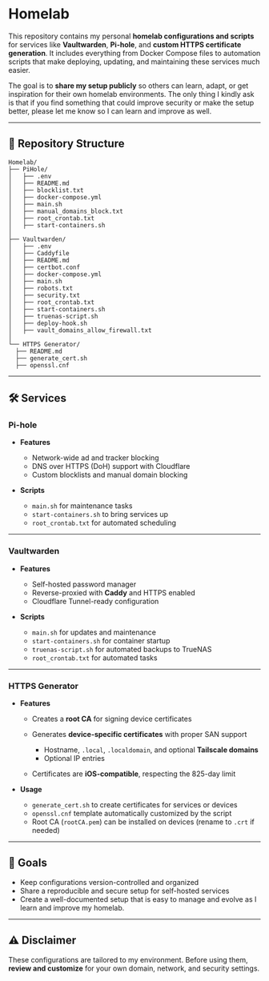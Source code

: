 # Homelab

This repository contains my personal **homelab configurations and scripts** for services like **Vaultwarden**, **Pi-hole**, and **custom HTTPS certificate generation**. It includes everything from Docker Compose files to automation scripts that make deploying, updating, and maintaining these services much easier.

The goal is to **share my setup publicly** so others can learn, adapt, or get inspiration for their own homelab environments. The only thing I kindly ask is that if you find something that could improve security or make the setup better, please let me know so I can learn and improve as well.

---

## 📂 Repository Structure

```
Homelab/
├── PiHole/
│   ├── .env
│   ├── README.md
│   ├── blocklist.txt
│   ├── docker-compose.yml
│   ├── main.sh
│   ├── manual_domains_block.txt
│   ├── root_crontab.txt
│   ├── start-containers.sh
│
├── Vaultwarden/
│   ├── .env
│   ├── Caddyfile
│   ├── README.md
│   ├── certbot.conf
│   ├── docker-compose.yml
│   ├── main.sh
│   ├── robots.txt
│   ├── security.txt
│   ├── root_crontab.txt
│   ├── start-containers.sh
│   ├── truenas-script.sh
│   ├── deploy-hook.sh
│   ├── vault_domains_allow_firewall.txt
│
└── HTTPS Generator/
  ├── README.md
  ├── generate_cert.sh
  ├── openssl.cnf
```

---

## 🛠 Services

### **Pi-hole**

* **Features**

  * Network-wide ad and tracker blocking
  * DNS over HTTPS (DoH) support with Cloudflare
  * Custom blocklists and manual domain blocking
* **Scripts**

  * `main.sh` for maintenance tasks
  * `start-containers.sh` to bring services up
  * `root_crontab.txt` for automated scheduling

---

### **Vaultwarden**

* **Features**

  * Self-hosted password manager
  * Reverse-proxied with **Caddy** and HTTPS enabled
  * Cloudflare Tunnel-ready configuration
* **Scripts**

  * `main.sh` for updates and maintenance
  * `start-containers.sh` for container startup
  * `truenas-script.sh` for automated backups to TrueNAS
  * `root_crontab.txt` for automated tasks

---

### **HTTPS Generator**

* **Features**

  * Creates a **root CA** for signing device certificates
  * Generates **device-specific certificates** with proper SAN support

    * Hostname, `.local`, `.localdomain`, and optional **Tailscale domains**
    * Optional IP entries
  * Certificates are **iOS-compatible**, respecting the 825-day limit
* **Usage**

  * `generate_cert.sh` to create certificates for services or devices
  * `openssl.cnf` template automatically customized by the script
  * Root CA (`rootCA.pem`) can be installed on devices (rename to `.crt` if needed)

---

## 🚀 Goals

* Keep configurations version-controlled and organized
* Share a reproducible and secure setup for self-hosted services
* Create a well-documented setup that is easy to manage and evolve as I learn and improve my homelab.

---

## ⚠️ Disclaimer

These configurations are tailored to my environment.
Before using them, **review and customize** for your own domain, network, and security settings.
